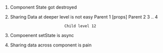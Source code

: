 
1. Component State got destroyed
2. Sharing Data at deeper level is not easy
        Parent 1 [props]
            Parent 2
                       3 
                    ..   4
                     
                               Child level 12
3. Compoenent setState is async
4. Sharing data across component is pain
